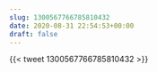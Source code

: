 ```yaml
---
slug: 1300567766785810432
date: 2020-08-31 22:54:53+00:00
draft: false
---
```


{{< tweet 1300567766785810432 >}}
